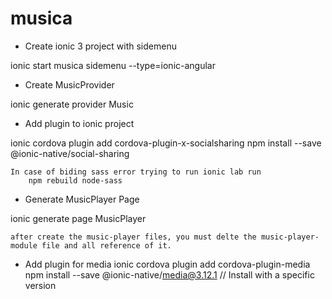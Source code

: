 # musica
- Create ionic 3 project with sidemenu

ionic start musica sidemenu --type=ionic-angular

- Create MusicProvider

ionic generate provider Music

- Add plugin to ionic project

ionic cordova plugin add cordova-plugin-x-socialsharing
npm install --save @ionic-native/social-sharing

    In case of biding sass error trying to run ionic lab run
        npm rebuild node-sass

- Generate MusicPlayer Page

ionic generate page MusicPlayer

    after create the music-player files, you must delte the music-player-module file and all reference of it.

- Add plugin for media
    ionic cordova plugin add cordova-plugin-media
    npm install --save @ionic-native/media@3.12.1  // Install with a specific version

